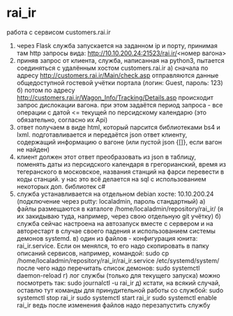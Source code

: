 # rai_ir
работа с сервисом customers.rai.ir
1) через Flask служба запускается на заданном ip и порту, принимая там http запросы вида:
http://10.10.200.24:21523/rai.ir/<номер вагона>
2) приняв запрос от клиента, служба, написанная на python3, пытается соединяться с удалённым хостом customers.rai.ir
а) сначала по адресу http://customers.rai.ir/Main/check.asp отправляются данные общедоступной гостевой учётки портала (логин: Guest, пароль: 123)
б) потом по адресу http://customers.rai.ir/Wagon_Info/Tracking/Details.asp происходит запрос дислокации вагона.
при этом задаётся период запроса - все операции с датой <= текущей по персидскому календарю (это обязательно, согласно их Api)
3) ответ получаем в виде html, который парсится библиотеками bs4 и lxml. подготавливается и передаётся json ответ клиенту, содержащий информацию о вагоне (или пустой json {[]}, если вагон не найден)
4) клиент должен этот ответ преобразовать из json в таблицу, поменять даты из персидского календаря в грегорианский, время из тегеранского в московское, названия станций на фарси перевести в коды станций. у нас это всё делается на sql с использованием некоторых доп. библиотек c#
5) служба устанавливается на отдельном debian хосте: 10.10.200.24 (подключение через putty: localadmin, пароль стандартный)
а) файлы размещаются в каталоге /home/localadmin/repository/rai_ir/ (я их закидываю туда, например, через свою отдельную git учётку)
б) служба сейчас настроена на автозапуск вместе с сервером и на авторестарт в случае своего падения и использованием системы демонов systemd.
в) один из файлов - конфигурация юнита: rai_ir.service. Если он менялся, то его надо скопировать в папку описаний сервисов, например, командой:
sudo cp /home/localadmin/repository/rai_ir/rai_ir.service /etc/systemd/system/
после чего надо перечитать список демонов:
sudo systemctl daemon-reload
г) лог службы (только для текущего запуска) можно посмотреть так:
sudo journalctl -u rai_ir
д) кстати, на всякий случай, оставлю тут команды для принудительной работы со службой:
sudo systemctl stop rai_ir
sudo systemctl start rai_ir
sudo systemctl enable rai_ir
ведь после изменения файлов надо перезапустить службу
